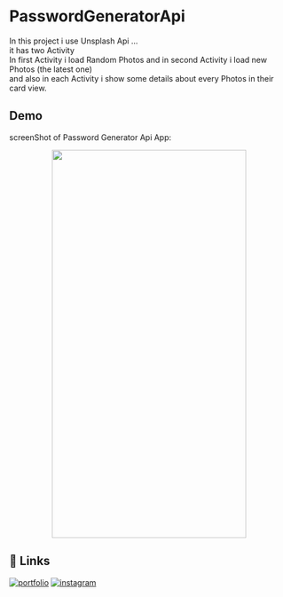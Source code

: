 # PasswordGeneratorApi

In this project i use Unsplash Api ...<br />
it has two Activity <br />
In first Activity i load Random Photos and in second Activity i load new Photos (the latest one) <br /> and also in each Activity i show some details about every Photos in their card view.

## Demo

screenShot of Password Generator Api App:


<p align="center">
<img src="https://user-images.githubusercontent.com/81583283/233843215-d68fdfda-c48d-4ef9-a1ea-42deec5bac28.png" width="350" height="700">
</p>



## 🔗 Links
[![portfolio](https://img.shields.io/badge/download_apk_file-000?style=for-the-badge&logo=ko-fi&logoColor=white)](https://github.com/AlirezaJahangiri/UnsplashApi/blob/main/app/release/app-release.apk?raw=true)
[![instagram](https://img.shields.io/badge/instagram-1DA1F2?style=for-the-badge&logo=instagram&logoColor=red)](https://www.instagram.com/awli.io/)
